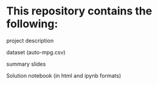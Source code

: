 # This repository contains the following:

project description

dataset (auto-mpg.csv)

summary slides

Solution notebook (in html and ipynb formats)
